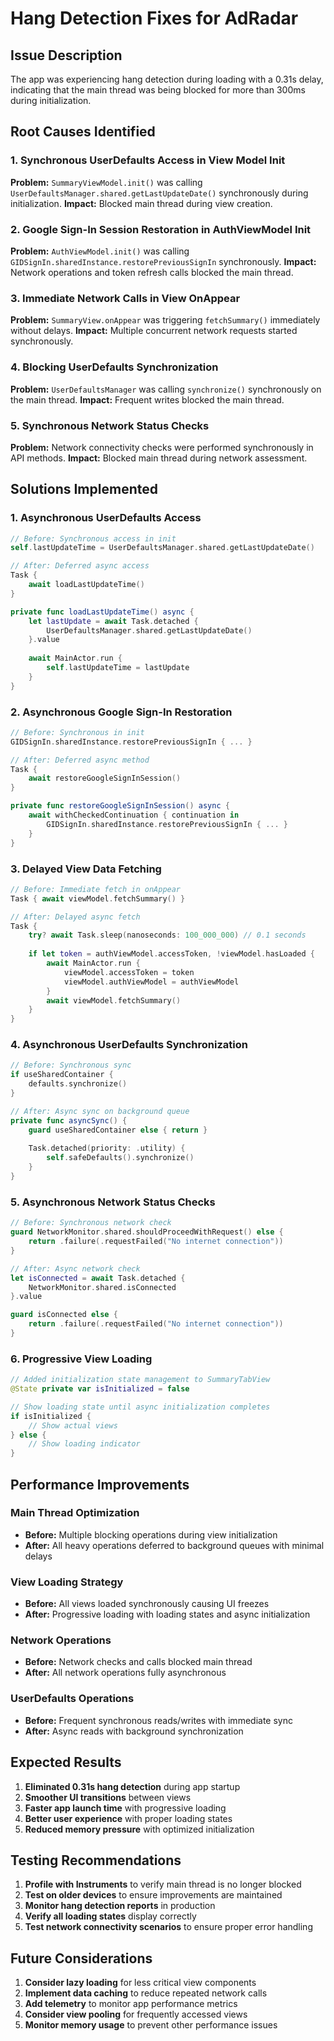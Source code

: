 # Hang Detection Fixes for AdRadar

## Issue Description
The app was experiencing hang detection during loading with a 0.31s delay, indicating that the main thread was being blocked for more than 300ms during initialization.

## Root Causes Identified

### 1. Synchronous UserDefaults Access in View Model Init
**Problem:** `SummaryViewModel.init()` was calling `UserDefaultsManager.shared.getLastUpdateDate()` synchronously during initialization.
**Impact:** Blocked main thread during view creation.

### 2. Google Sign-In Session Restoration in AuthViewModel Init
**Problem:** `AuthViewModel.init()` was calling `GIDSignIn.sharedInstance.restorePreviousSignIn` synchronously.
**Impact:** Network operations and token refresh calls blocked the main thread.

### 3. Immediate Network Calls in View OnAppear
**Problem:** `SummaryView.onAppear` was triggering `fetchSummary()` immediately without delays.
**Impact:** Multiple concurrent network requests started synchronously.

### 4. Blocking UserDefaults Synchronization
**Problem:** `UserDefaultsManager` was calling `synchronize()` synchronously on the main thread.
**Impact:** Frequent writes blocked the main thread.

### 5. Synchronous Network Status Checks
**Problem:** Network connectivity checks were performed synchronously in API methods.
**Impact:** Blocked main thread during network assessment.

## Solutions Implemented

### 1. Asynchronous UserDefaults Access
```swift
// Before: Synchronous access in init
self.lastUpdateTime = UserDefaultsManager.shared.getLastUpdateDate()

// After: Deferred async access
Task {
    await loadLastUpdateTime()
}

private func loadLastUpdateTime() async {
    let lastUpdate = await Task.detached {
        UserDefaultsManager.shared.getLastUpdateDate()
    }.value
    
    await MainActor.run {
        self.lastUpdateTime = lastUpdate
    }
}
```

### 2. Asynchronous Google Sign-In Restoration
```swift
// Before: Synchronous in init
GIDSignIn.sharedInstance.restorePreviousSignIn { ... }

// After: Deferred async method
Task {
    await restoreGoogleSignInSession()
}

private func restoreGoogleSignInSession() async {
    await withCheckedContinuation { continuation in
        GIDSignIn.sharedInstance.restorePreviousSignIn { ... }
    }
}
```

### 3. Delayed View Data Fetching
```swift
// Before: Immediate fetch in onAppear
Task { await viewModel.fetchSummary() }

// After: Delayed async fetch
Task {
    try? await Task.sleep(nanoseconds: 100_000_000) // 0.1 seconds
    
    if let token = authViewModel.accessToken, !viewModel.hasLoaded {
        await MainActor.run {
            viewModel.accessToken = token
            viewModel.authViewModel = authViewModel
        }
        await viewModel.fetchSummary()
    }
}
```

### 4. Asynchronous UserDefaults Synchronization
```swift
// Before: Synchronous sync
if useSharedContainer {
    defaults.synchronize()
}

// After: Async sync on background queue
private func asyncSync() {
    guard useSharedContainer else { return }
    
    Task.detached(priority: .utility) {
        self.safeDefaults().synchronize()
    }
}
```

### 5. Asynchronous Network Status Checks
```swift
// Before: Synchronous network check
guard NetworkMonitor.shared.shouldProceedWithRequest() else {
    return .failure(.requestFailed("No internet connection"))
}

// After: Async network check
let isConnected = await Task.detached {
    NetworkMonitor.shared.isConnected
}.value

guard isConnected else {
    return .failure(.requestFailed("No internet connection"))
}
```

### 6. Progressive View Loading
```swift
// Added initialization state management to SummaryTabView
@State private var isInitialized = false

// Show loading state until async initialization completes
if isInitialized {
    // Show actual views
} else {
    // Show loading indicator
}
```

## Performance Improvements

### Main Thread Optimization
- **Before:** Multiple blocking operations during view initialization
- **After:** All heavy operations deferred to background queues with minimal delays

### View Loading Strategy
- **Before:** All views loaded synchronously causing UI freezes
- **After:** Progressive loading with loading states and async initialization

### Network Operations
- **Before:** Network checks and calls blocked main thread
- **After:** All network operations fully asynchronous

### UserDefaults Operations
- **Before:** Frequent synchronous reads/writes with immediate sync
- **After:** Async reads with background synchronization

## Expected Results

1. **Eliminated 0.31s hang detection** during app startup
2. **Smoother UI transitions** between views
3. **Faster app launch time** with progressive loading
4. **Better user experience** with proper loading states
5. **Reduced memory pressure** with optimized initialization

## Testing Recommendations

1. **Profile with Instruments** to verify main thread is no longer blocked
2. **Test on older devices** to ensure improvements are maintained
3. **Monitor hang detection reports** in production
4. **Verify all loading states** display correctly
5. **Test network connectivity scenarios** to ensure proper error handling

## Future Considerations

1. **Consider lazy loading** for less critical view components
2. **Implement data caching** to reduce repeated network calls
3. **Add telemetry** to monitor app performance metrics
4. **Consider view pooling** for frequently accessed views
5. **Monitor memory usage** to prevent other performance issues 